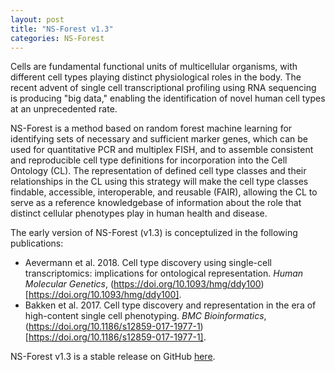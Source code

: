 ```yaml
---
layout: post
title: "NS-Forest v1.3"
categories: NS-Forest
---
```


Cells are fundamental functional units of multicellular organisms, with different cell types playing distinct physiological roles in the body. The recent advent of single cell transcriptional profiling using RNA sequencing is producing "big data," enabling the identification of novel human cell types at an unprecedented rate.

NS-Forest is a method based on random forest machine learning for identifying sets of necessary and sufficient marker genes, which can be used for quantitative PCR and multiplex FISH, and to assemble consistent and reproducible cell type definitions for incorporation into the Cell Ontology (CL). The representation of defined cell type classes and their relationships in the CL using this strategy will make the cell type classes findable, accessible, interoperable, and reusable (FAIR), allowing the CL to serve as a reference knowledgebase of information about the role that distinct cellular phenotypes play in human health and disease.

The early version of NS-Forest (v1.3) is conceptulized in the following publications:
* Aevermann et al. 2018. Cell type discovery using single-cell transcriptomics: implications for ontological representation. *Human Molecular Genetics*, (https://doi.org/10.1093/hmg/ddy100)[https://doi.org/10.1093/hmg/ddy100].
* Bakken et al. 2017. Cell type discovery and representation in the era of high-content single cell phenotyping. *BMC Bioinformatics*, (https://doi.org/10.1186/s12859-017-1977-1)[https://doi.org/10.1186/s12859-017-1977-1].


NS-Forest v1.3 is a stable release on GitHub [here](https://github.com/JCVenterInstitute/NSForest/releases/tag/v1.3).

